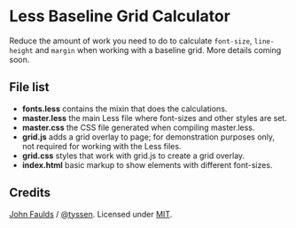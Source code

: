 # Less Baseline Grid Calculator

Reduce the amount of work you need to do to calculate <code>font-size</code>, <code>line-height</code> and <code>margin</code> when working with a baseline grid. More details coming soon.

## File list

- **fonts.less** contains the mixin that does the calculations.
- **master.less** the main Less file where font-sizes and other styles are set.
- **master.css** the CSS file generated when compiling master.less.
- **grid.js** adds a grid overlay to page; for demonstration purposes only, not required for working with the Less files.
- **grid.css** styles that work with grid.js to create a grid overlay.
- **index.html** basic markup to show elements with different font-sizes.

## Credits

[John Faulds](http://www.tyssendesign.com.au/) / [@tyssen](http://twitter.com/tyssen/). Licensed under [MIT](http://opensource.org/licenses/mit-license.php).